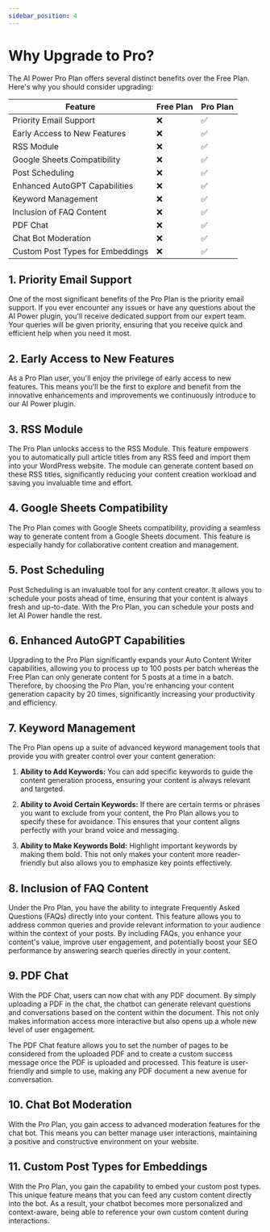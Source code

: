 ```yaml
---
sidebar_position: 4
---
```


# Why Upgrade to Pro?

The AI Power Pro Plan offers several distinct benefits over the Free Plan. Here's why you should consider upgrading:

| Feature                           | Free Plan | Pro Plan |
|-----------------------------------|-----------|----------|
| Priority Email Support            | ❌        | ✅       |
| Early Access to New Features      | ❌        | ✅       |
| RSS Module                        | ❌        | ✅       |
| Google Sheets Compatibility       | ❌        | ✅       |
| Post Scheduling                   | ❌        | ✅       |
| Enhanced AutoGPT Capabilities     | ❌        | ✅       |
| Keyword Management                | ❌        | ✅       |
| Inclusion of FAQ Content          | ❌        | ✅       |
| PDF Chat                          | ❌        | ✅       |
| Chat Bot Moderation               | ❌        | ✅       |
| Custom Post Types for Embeddings  | ❌        | ✅       |


## 1. Priority Email Support
One of the most significant benefits of the Pro Plan is the priority email support. If you ever encounter any issues or have any questions about the AI Power plugin, you'll receive dedicated support from our expert team. Your queries will be given priority, ensuring that you receive quick and efficient help when you need it most.

## 2. Early Access to New Features
As a Pro Plan user, you'll enjoy the privilege of early access to new features. This means you'll be the first to explore and benefit from the innovative enhancements and improvements we continuously introduce to our AI Power plugin.

## 3. RSS Module
The Pro Plan unlocks access to the RSS Module. This feature empowers you to automatically pull article titles from any RSS feed and import them into your WordPress website. The module can generate content based on these RSS titles, significantly reducing your content creation workload and saving you invaluable time and effort.

## 4. Google Sheets Compatibility
The Pro Plan comes with Google Sheets compatibility, providing a seamless way to generate content from a Google Sheets document. This feature is especially handy for collaborative content creation and management.

## 5. Post Scheduling
Post Scheduling is an invaluable tool for any content creator. It allows you to schedule your posts ahead of time, ensuring that your content is always fresh and up-to-date. With the Pro Plan, you can schedule your posts and let AI Power handle the rest.

## 6. Enhanced AutoGPT Capabilities
Upgrading to the Pro Plan significantly expands your Auto Content Writer capabilities, allowing you to process up to 100 posts per batch whereas the Free Plan can only generate content for 5 posts at a time in a batch. Therefore, by choosing the Pro Plan, you're enhancing your content generation capacity by 20 times, significantly increasing your productivity and efficiency.

## 7. Keyword Management
The Pro Plan opens up a suite of advanced keyword management tools that provide you with greater control over your content generation:

1. **Ability to Add Keywords:** You can add specific keywords to guide the content generation process, ensuring your content is always relevant and targeted.

2. **Ability to Avoid Certain Keywords:** If there are certain terms or phrases you want to exclude from your content, the Pro Plan allows you to specify these for avoidance. This ensures that your content aligns perfectly with your brand voice and messaging.

3. **Ability to Make Keywords Bold:** Highlight important keywords by making them bold. This not only makes your content more reader-friendly but also allows you to emphasize key points effectively.

## 8. Inclusion of FAQ Content
Under the Pro Plan, you have the ability to integrate Frequently Asked Questions (FAQs) directly into your content. This feature allows you to address common queries and provide relevant information to your audience within the context of your posts. By including FAQs, you enhance your content's value, improve user engagement, and potentially boost your SEO performance by answering search queries directly in your content.

## 9. PDF Chat

With the PDF Chat, users can now chat with any PDF document. By simply uploading a PDF in the chat, the chatbot can generate relevant questions and conversations based on the content within the document. This not only makes information access more interactive but also opens up a whole new level of user engagement.

The PDF Chat feature allows you to set the number of pages to be considered from the uploaded PDF and to create a custom success message once the PDF is uploaded and processed. This feature is user-friendly and simple to use, making any PDF document a new avenue for conversation.

## 10. Chat Bot Moderation
With the Pro Plan, you gain access to advanced moderation features for the chat bot. This means you can better manage user interactions, maintaining a positive and constructive environment on your website.

## 11. Custom Post Types for Embeddings
With the Pro Plan, you gain the capability to embed your custom post types. This unique feature means that you can feed any custom content directly into the bot. As a result, your chatbot becomes more personalized and context-aware, being able to reference your own custom content during interactions.